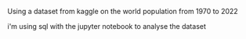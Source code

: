 Using a dataset from kaggle on the world population from 1970 to 2022

i'm using sql with the jupyter notebook to analyse the dataset
